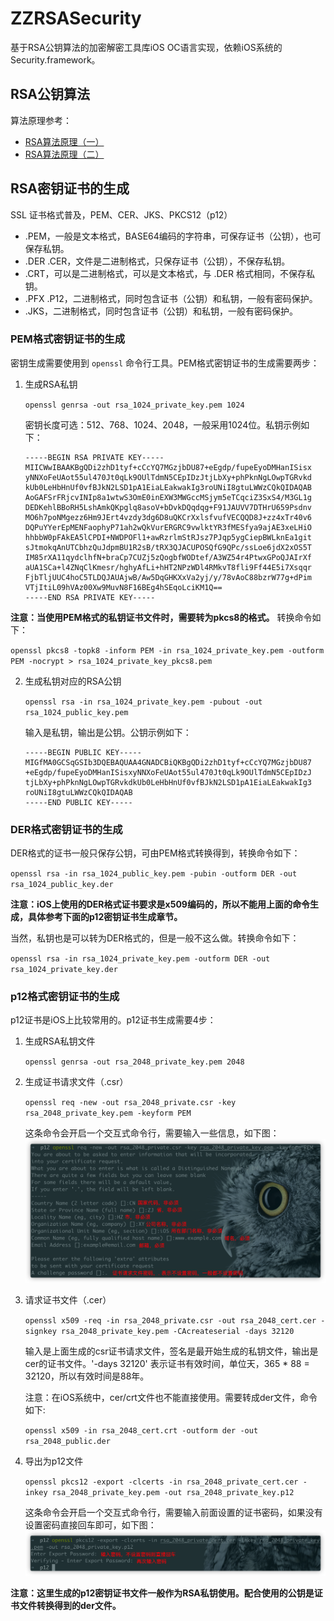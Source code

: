 # ZZRSASecurity
基于RSA公钥算法的加密解密工具库iOS OC语言实现，依赖iOS系统的Security.framework。

##  RSA公钥算法

算法原理参考：
* [RSA算法原理（一）](ruanyifeng.com/blog/2013/06/rsa_algorithm_part_one.html) 
* [RSA算法原理（二）](http://www.ruanyifeng.com/blog/2013/07/rsa_algorithm_part_two.html)

## RSA密钥证书的生成

SSL 证书格式普及，PEM、CER、JKS、PKCS12（p12）
* .PEM，一般是文本格式，BASE64编码的字符串，可保存证书（公钥），也可保存私钥。
* .DER .CER，文件是二进制格式，只保存证书（公钥），不保存私钥。
* .CRT，可以是二进制格式，可以是文本格式，与 .DER 格式相同，不保存私钥。
* .PFX .P12，二进制格式，同时包含证书（公钥）和私钥，一般有密码保护。
* .JKS，二进制格式，同时包含证书（公钥）和私钥，一般有密码保护。

### PEM格式密钥证书的生成

密钥生成需要使用到 `openssl` 命令行工具。PEM格式密钥证书的生成需要两步：

1. 生成RSA私钥

    `openssl genrsa -out rsa_1024_private_key.pem 1024`
    
    密钥长度可选：512、768、1024、2048，一般采用1024位。私钥示例如下：
    
    ```
    -----BEGIN RSA PRIVATE KEY-----
    MIICWwIBAAKBgQDi2zhD1tyf+cCcYQ7MGzjbDU87+eEgdp/fupeEyoDMHanISisx
    yNNXoFeUAot55ul470Jt0qLk9OUlTdmN5CEpIDzJtjLbXy+phPknNgLOwpTGRvkd
    kUb0LeHbHnUf0vfBJkN2LSD1pA1EiaLEakwakIg3roUNiI8gtuLWWzCQkQIDAQAB
    AoGAFSrFRjcvINIp8a1wtwS3OmE0inEXW3MWGccMSjym5eTCqciZ3SxS4/M3GL1g
    DEDKehlBBoRH5LshAmkQKpglq8asoV+bDvkDQqdqg+F91JAUVV7DTHrU659Psdnv
    MO6h7poNMgezz6Hm9JErt4vzdy3dg6D8uQKCrXxlsfvufVECQQD8J+zz4xTr40v6
    DQPuYYerEpMENFaophyP71ah2wQkVurERGRC9vwlktYR3fMESfya9ajAE3xeLHiO
    hhbbW0pFAkEA5lCPDI+NWDPOFl1+awRzrlmStRJsz7PJqp5ygCiepBWLknEa1git
    sJtmokqAnUTCbhzQuJdpmBU1R2sB/tRX3QJACUPOSQfG9QPc/ssLoe6jdX2xOS5T
    IM85rXA11qydclhfN+braCp7CUZj5zQogbfWODtef/A3WZ54r4PtwxGPoQJAIrXf
    aUA1SCa+l4ZNqClKmesr/hghyAfLi+hHT2NPzWDl4RMkvT8fli9Ff44E5i7Xsqqr
    FjbTljUUC4hoC5TLDQJAUAjwB/Aw5DqGHKXxVa2yj/y/78vAoC88bzrW77g+dPim
    VTjItiL09hVAz00Xw9MuvN8F16BEg4hSEqoLciKM1Q==
    -----END RSA PRIVATE KEY-----
    ```
**注意：当使用PEM格式的私钥证书文件时，需要转为pkcs8的格式。** 转换命令如下：

`openssl pkcs8 -topk8 -inform PEM -in rsa_1024_private_key.pem -outform PEM -nocrypt > rsa_1024_private_key_pkcs8.pem`


2. 生成私钥对应的RSA公钥

    `openssl rsa -in rsa_1024_private_key.pem -pubout -out rsa_1024_public_key.pem`
    
    输入是私钥，输出是公钥。公钥示例如下：
    
    ```
    -----BEGIN PUBLIC KEY-----
    MIGfMA0GCSqGSIb3DQEBAQUAA4GNADCBiQKBgQDi2zhD1tyf+cCcYQ7MGzjbDU87
    +eEgdp/fupeEyoDMHanISisxyNNXoFeUAot55ul470Jt0qLk9OUlTdmN5CEpIDzJ
    tjLbXy+phPknNgLOwpTGRvkdkUb0LeHbHnUf0vfBJkN2LSD1pA1EiaLEakwakIg3
    roUNiI8gtuLWWzCQkQIDAQAB
    -----END PUBLIC KEY-----
    ```

### DER格式密钥证书的生成

DER格式的证书一般只保存公钥，可由PEM格式转换得到，转换命令如下：

`openssl rsa -in rsa_1024_public_key.pem -pubin -outform DER -out rsa_1024_public_key.der`

**注意：iOS上使用的DER格式证书要求是x509编码的，所以不能用上面的命令生成，具体参考下面的p12密钥证书生成章节。**

当然，私钥也是可以转为DER格式的，但是一般不这么做。转换命令如下：

`openssl rsa -in rsa_1024_private_key.pem -outform DER -out rsa_1024_private_key.der`


### p12格式密钥证书的生成

p12证书是iOS上比较常用的。p12证书生成需要4步：

1. 生成RSA私钥文件
    
    `openssl genrsa -out rsa_2048_private_key.pem 2048`
    
2. 生成证书请求文件（.csr）

    `openssl req -new -out rsa_2048_private.csr -key rsa_2048_private_key.pem -keyform PEM`
    
    这条命令会开启一个交互式命令行，需要输入一些信息，如下图：
    ![csr](https://raw.githubusercontent.com/lishuzhi1121/oss/master/uPic/2021/06/11-175318-KEJzE6.png)

3. 请求证书文件（.cer）

    `openssl x509 -req -in rsa_2048_private.csr -out rsa_2048_cert.cer -signkey rsa_2048_private_key.pem -CAcreateserial -days 32120`
    
    输入是上面生成的csr证书请求文件，签名是最开始生成的私钥文件，输出是cer的证书文件。'-days 32120' 表示证书有效时间，单位天，365 * 88 = 32120，所以有效时间是88年。
    
    注意：在iOS系统中，cer/crt文件也不能直接使用。需要转成der文件，命令如下:
    
    `openssl x509 -in rsa_2048_cert.crt -outform der -out rsa_2048_public.der`

4. 导出为p12文件

    `openssl pkcs12 -export -clcerts -in rsa_2048_private_cert.cer -inkey rsa_2048_private_key.pem -out rsa_2048_private_key.p12`
    
    这条命令会开启一个交互式命令行，需要输入前面设置的证书密码，如果没有设置密码直接回车即可，如下图：
    ![p12](https://raw.githubusercontent.com/lishuzhi1121/oss/master/uPic/2021/06/11-174232-nEOIJb.png)
    
**注意：这里生成的p12密钥证书文件一般作为RSA私钥使用。配合使用的公钥是证书文件转换得到的der文件。**

